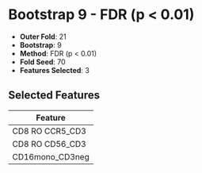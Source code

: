 # Bootstrap 9 - FDR (p < 0.01)

- **Outer Fold**: 21
- **Bootstrap**: 9
- **Method**: FDR (p < 0.01)
- **Fold Seed**: 70
- **Features Selected**: 3

## Selected Features

| Feature |
|---------|
| CD8 RO CCR5_CD3 |
| CD8 RO CD56_CD3 |
| CD16mono_CD3neg |
